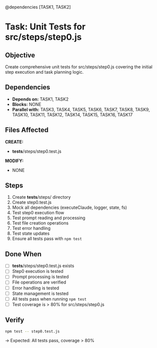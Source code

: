 @dependencies [TASK1, TASK2]
# Task: Unit Tests for src/steps/step0.js

## Objective
Create comprehensive unit tests for src/steps/step0.js covering the initial step execution and task planning logic.

## Dependencies
- **Depends on:** TASK1, TASK2
- **Blocks:** NONE
- **Parallel with:** TASK3, TASK4, TASK5, TASK6, TASK7, TASK8, TASK9, TASK10, TASK11, TASK12, TASK14, TASK15, TASK16, TASK17

## Files Affected
**CREATE:**
- __tests__/steps/step0.test.js

**MODIFY:**
- NONE

## Steps
1. Create __tests__/steps/ directory
2. Create step0.test.js
3. Mock all dependencies (executeClaude, logger, state, fs)
4. Test step0 execution flow
5. Test prompt reading and processing
6. Test file creation operations
7. Test error handling
8. Test state updates
9. Ensure all tests pass with `npm test`

## Done When
- [ ] __tests__/steps/step0.test.js exists
- [ ] Step0 execution is tested
- [ ] Prompt processing is tested
- [ ] File operations are verified
- [ ] Error handling is tested
- [ ] State management is tested
- [ ] All tests pass when running `npm test`
- [ ] Test coverage is > 80% for src/steps/step0.js

## Verify
```bash
npm test -- step0.test.js
```
→ Expected: All tests pass, coverage > 80%
